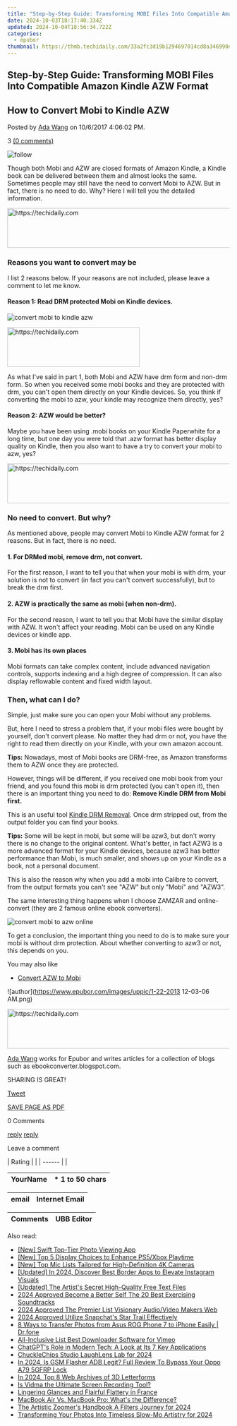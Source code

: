 ```yaml
---
title: "Step-by-Step Guide: Transforming MOBI Files Into Compatible Amazon Kindle AZW Format"
date: 2024-10-03T18:17:40.334Z
updated: 2024-10-04T18:56:34.722Z
categories:
  - epubor
thumbnail: https://thmb.techidaily.com/33a2fc3d19b1294697014cd8a346990d81bbe0b373b3c35d45e36e3b5fdd2147.jpg
---
```


## Step-by-Step Guide: Transforming MOBI Files Into Compatible Amazon Kindle AZW Format

## How to Convert Mobi to Kindle AZW

Posted by [Ada Wang](https://plus.google.com/+AdaWang/posts) on 10/6/2017 4:06:02 PM.

3 [(0 comments)](http://www.epubor.com/#comment-area) 

![follow](http://www.epubor.com/images/follow.png)

Though both Mobi and AZW are closed formats of Amazon Kindle, a Kindle book can be delivered between them and almost looks the same. Sometimes people may still have the need to convert Mobi to AZW. But in fact, there is no need to do. Why? Here I will tell you the detailed information. 

<!-- affiliate ads begin -->
<a href="https://appsumo.8odi.net/c/5597632/2068440/7443" target="_top" id="2068440">
  <img src="//a.impactradius-go.com/display-ad/7443-2068440" border="0" alt="https://techidaily.com" width="728" height="90"/>
</a>
<img height="0" width="0" src="https://appsumo.8odi.net/i/5597632/2068440/7443" style="position:absolute;visibility:hidden;" border="0" />
<!-- affiliate ads end -->

### Reasons you want to convert may be

I list 2 reasons below. If your reasons are not included, please leave a comment to let me know.

#### Reason 1: Read DRM protected Mobi on Kindle devices.

![convert mobi to kindle azw](http://www.epubor.com/images/uppic/how-to-convert-Mobi-to-Kindle-azw.png) 

<!-- affiliate ads begin -->
<a href="https://aligracehair.sjv.io/c/5597632/1925484/19272" target="_top" id="1925484">
  <img src="//a.impactradius-go.com/display-ad/19272-1925484" border="0" alt="https://techidaily.com" width="300" height="90"/>
</a>
<img height="0" width="0" src="https://aligracehair.sjv.io/i/5597632/1925484/19272" style="position:absolute;visibility:hidden;" border="0" />
<!-- affiliate ads end -->

 As what I've said in part 1, both Mobi and AZW have drm form and non-drm form. So when you received some mobi books and they are protected with drm, you can't open them directly on your Kindle devices. So, you think if converting the mobi to azw, your kindle may recognize them directly, yes? 

#### Reason 2: AZW would be better?

Maybe you have been using .mobi books on your Kindle Paperwhite for a long time, but one day you were told that .azw format has better display quality on Kindle, then you also want to have a try to convert your mobi to azw, yes? 

<!-- affiliate ads begin -->
<a href="https://appsumo.8odi.net/c/5597632/2132161/7443" target="_top" id="2132161">
  <img src="//a.impactradius-go.com/display-ad/7443-2132161" border="0" alt="https://techidaily.com" width="728" height="90"/>
</a>
<img height="0" width="0" src="https://appsumo.8odi.net/i/5597632/2132161/7443" style="position:absolute;visibility:hidden;" border="0" />
<!-- affiliate ads end -->

### No need to convert. But why?

As mentioned above, people may convert Mobi to Kindle AZW format for 2 reasons. But in fact, there is no need.

#### 1\. For DRMed mobi, remove drm, not convert.

For the first reason, I want to tell you that when your mobi is with drm, your solution is not to convert (in fact you can't convert successfully), but to break the drm first.

#### 2\. AZW is practically the same as mobi (when non-drm).

For the second reason, I want to tell you that Mobi have the similar display with AZW. It won't affect your reading. Mobi can be used on any Kindle devices or kindle app. 

#### 3\. Mobi has its own places

Mobi formats can take complex content, include advanced navigation controls, supports indexing and a high degree of compression. It can also display reflowable content and fixed width layout.

### Then, what can I do?

Simple, just make sure you can open your Mobi without any problems.

But, here I need to stress a problem that, if your mobi files were bought by yourself, don't convert please. No matter they had drm or not, you have the right to read them directly on your Kindle, with your own amazon account.

**Tips:** Nowadays, most of Mobi books are DRM-free, as Amazon transforms them to AZW once they are protected.

However, things will be different, if you received one mobi book from your friend, and you found this mobi is drm protected (you can't open it), then there is an important thing you need to do: **Remove Kindle DRM from Mobi first.**

[](https://tools.techidaily.com/epubor/ultimate/) [](https://tools.techidaily.com/epubor/ultimate/) 

This is an useful tool [Kindle DRM Removal](https://tools.techidaily.com/epubor/products/). Once drm stripped out, from the output folder you can find your books. 

**Tips:** Some will be kept in mobi, but some will be azw3, but don't worry there is no change to the original content. What's better, in fact AZW3 is a more advanced format for your Kindle devices, because azw3 has better performance than Mobi, is much smaller, and shows up on your Kindle as a book, not a personal document.

This is also the reason why when you add a mobi into Calibre to convert, from the output formats you can't see "AZW" but only "Mobi" and "AZW3". 

The same interesting thing happens when I choose ZAMZAR and online-convert (they are 2 famous online ebook converters).

![convert mobi to azw online](http://www.epubor.com/images/uppic/convert-mobi-to-azw-online.png)

To get a conclusion, the important thing you need to do is to make sure your mobi is without drm protection. About whether converting to azw3 or not, this depends on you. 

[](https://tools.techidaily.com/epubor/ultimate/) [](https://tools.techidaily.com/epubor/ultimate/) 

You may also like

* [Convert AZW to Mobi](https://tools.techidaily.com/epubor/products/)

![author](https://www.epubor.com/images/uppic/1-22-2013 12-03-06 AM.png)

<!-- affiliate ads begin -->
<a href="https://ephamedtechinc.pxf.io/c/5597632/2123511/26400" target="_top" id="2123511">
  <img src="//a.impactradius-go.com/display-ad/26400-2123511" border="0" alt="https://techidaily.com" width="728" height="90"/>
</a>
<img height="0" width="0" src="https://ephamedtechinc.pxf.io/i/5597632/2123511/26400" style="position:absolute;visibility:hidden;" border="0" />
<!-- affiliate ads end -->

[Ada Wang](https://plus.google.com/+AdaWang/posts) works for Epubor and writes articles for a collection of blogs such as ebookconverter.blogspot.com.

SHARING IS GREAT!

[Tweet](https://twitter.com/share) 

[SAVE PAGE AS PDF](https://tools.techidaily.com/epubor/products/) 

0 Comments

[reply](https://tools.techidaily.com/epubor/products/) [reply](https://tools.techidaily.com/epubor/products/) 

Leave a comment

| Rating |  |
| ------ |  |

| YourName | \*  1 to 50 chars |
| -------- | ----------------- |

| email | Internet Email |
| ----- | -------------- |

| Comments | UBB Editor |
| -------- | ---------- |

<ins class="adsbygoogle"
     style="display:block"
     data-ad-format="autorelaxed"
     data-ad-client="ca-pub-7571918770474297"
     data-ad-slot="1223367746"></ins>

<ins class="adsbygoogle"
     style="display:block"
     data-ad-client="ca-pub-7571918770474297"
     data-ad-slot="8358498916"
     data-ad-format="auto"
     data-full-width-responsive="true"></ins>

<span class="atpl-alsoreadstyle">Also read:</span>
<div><ul>
<li><a href="https://some-skills.techidaily.com/new-swift-top-tier-photo-viewing-app/"><u>[New] Swift Top-Tier Photo Viewing App</u></a></li>
<li><a href="https://some-skills.techidaily.com/new-top-5-display-choices-to-enhance-ps5xbox-playtime/"><u>[New] Top 5 Display Choices to Enhance PS5/Xbox Playtime</u></a></li>
<li><a href="https://some-skills.techidaily.com/new-top-mic-lists-tailored-for-high-definition-4k-cameras/"><u>[New] Top Mic Lists Tailored for High-Definition 4K Cameras</u></a></li>
<li><a href="https://instagram-video-recordings.techidaily.com/updated-in-2024-discover-best-border-apps-to-elevate-instagram-visuals/"><u>[Updated] In 2024, Discover Best Border Apps to Elevate Instagram Visuals</u></a></li>
<li><a href="https://some-skills.techidaily.com/updated-the-artists-secret-high-quality-free-text-files/"><u>[Updated] The Artist's Secret High-Quality Free Text Files</u></a></li>
<li><a href="https://extra-information.techidaily.com/2024-approved-become-a-better-self-the-20-best-exercising-soundtracks/"><u>2024 Approved Become a Better Self The 20 Best Exercising Soundtracks</u></a></li>
<li><a href="https://some-skills.techidaily.com/2024-approved-the-premier-list-visionary-audiovideo-makers-web/"><u>2024 Approved The Premier List Visionary Audio/Video Makers Web</u></a></li>
<li><a href="https://some-skills.techidaily.com/2024-approved-utilize-snapchats-star-trail-effectively/"><u>2024 Approved Utilize Snapchat's Star Trail Effectively</u></a></li>
<li><a href="https://blog-min.techidaily.com/8-ways-to-transfer-photos-from-asus-rog-phone-7-to-iphone-easily-drfone-by-drfone-transfer-from-android-transfer-from-android/"><u>8 Ways to Transfer Photos from Asus ROG Phone 7 to iPhone Easily | Dr.fone</u></a></li>
<li><a href="https://vimeo-videos.techidaily.com/all-inclusive-list-best-downloader-software-for-vimeo/"><u>All-Inclusive List Best Downloader Software for Vimeo</u></a></li>
<li><a href="https://tech-hub.techidaily.com/chatgpts-role-in-modern-tech-a-look-at-its-7-key-applications/"><u>ChatGPT's Role in Modern Tech: A Look at Its 7 Key Applications</u></a></li>
<li><a href="https://extra-lessons.techidaily.com/chucklechips-studio-laughlens-lab-for-2024/"><u>ChuckleChips Studio LaughLens Lab for 2024</u></a></li>
<li><a href="https://android-frp.techidaily.com/in-2024-is-gsm-flasher-adb-legit-full-review-to-bypass-your-oppo-a79-5gfrp-lock-by-drfone-android/"><u>In 2024, Is GSM Flasher ADB Legit? Full Review To Bypass Your Oppo A79 5GFRP Lock</u></a></li>
<li><a href="https://some-skills.techidaily.com/in-2024-top-8-web-archives-of-3d-letterforms/"><u>In 2024, Top 8 Web Archives of 3D Letterforms</u></a></li>
<li><a href="https://on-screen-recording.techidaily.com/is-vidma-the-ultimate-screen-recording-tool/"><u>Is Vidma the Ultimate Screen Recording Tool?</u></a></li>
<li><a href="https://mondly-stories.techidaily.com/lingering-glances-and-flairful-flattery-in-france/"><u>Lingering Glances and Flairful Flattery in France</u></a></li>
<li><a href="https://buynow-help.techidaily.com/macbook-air-vs-macbook-pro-whats-the-difference/"><u>MacBook Air Vs. MacBook Pro: What's the Difference?</u></a></li>
<li><a href="https://some-skills.techidaily.com/the-artistic-zoomers-handbook-a-filters-journey-for-2024/"><u>The Artistic Zoomer's Handbook A Filters Journey for 2024</u></a></li>
<li><a href="https://some-skills.techidaily.com/transforming-your-photos-into-timeless-slow-mo-artistry-for-2024/"><u>Transforming Your Photos Into Timeless Slow-Mo Artistry for 2024</u></a></li>
</ul></div>

